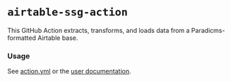 # `airtable-ssg-action`

This GitHub Action extracts, transforms, and loads data from a Paradicms-formatted Airtable base.

### Usage

See [action.yml](action.yml) or the [user documentation](https://paradicms.org/docs/reference/github-actions#airtable-etl-action).